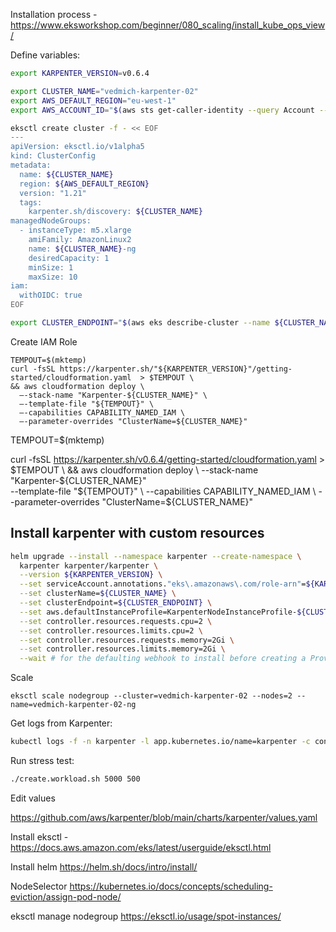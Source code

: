 Installation process - https://www.eksworkshop.com/beginner/080_scaling/install_kube_ops_view/


Define variables:

```bash
export KARPENTER_VERSION=v0.6.4

export CLUSTER_NAME="vedmich-karpenter-02"
export AWS_DEFAULT_REGION="eu-west-1"
export AWS_ACCOUNT_ID="$(aws sts get-caller-identity --query Account --output text)"
```


```bash
eksctl create cluster -f - << EOF
---
apiVersion: eksctl.io/v1alpha5
kind: ClusterConfig
metadata:
  name: ${CLUSTER_NAME}
  region: ${AWS_DEFAULT_REGION}
  version: "1.21"
  tags:
    karpenter.sh/discovery: ${CLUSTER_NAME}
managedNodeGroups:
  - instanceType: m5.xlarge
    amiFamily: AmazonLinux2
    name: ${CLUSTER_NAME}-ng
    desiredCapacity: 1
    minSize: 1
    maxSize: 10
iam:
  withOIDC: true
EOF

export CLUSTER_ENDPOINT="$(aws eks describe-cluster --name ${CLUSTER_NAME} --query "cluster.endpoint" --output text)"
```

Create IAM Role

```
TEMPOUT=$(mktemp)
curl -fsSL https://karpenter.sh/"${KARPENTER_VERSION}"/getting-started/cloudformation.yaml  > $TEMPOUT \
&& aws cloudformation deploy \
  –-stack-name "Karpenter-${CLUSTER_NAME}" \
  –-template-file "${TEMPOUT}" \
  –-capabilities CAPABILITY_NAMED_IAM \ 
  –-parameter-overrides "ClusterName=${CLUSTER_NAME}"
```

TEMPOUT=$(mktemp)

curl -fsSL https://karpenter.sh/v0.6.4/getting-started/cloudformation.yaml  > $TEMPOUT \
&& aws cloudformation deploy \
  --stack-name "Karpenter-${CLUSTER_NAME}" \
  --template-file "${TEMPOUT}" \
  --capabilities CAPABILITY_NAMED_IAM \
  --parameter-overrides "ClusterName=${CLUSTER_NAME}"
  
  

## Install karpenter with custom resources

```bash
helm upgrade --install --namespace karpenter --create-namespace \
  karpenter karpenter/karpenter \
  --version ${KARPENTER_VERSION} \
  --set serviceAccount.annotations."eks\.amazonaws\.com/role-arn"=${KARPENTER_IAM_ROLE_ARN} \
  --set clusterName=${CLUSTER_NAME} \
  --set clusterEndpoint=${CLUSTER_ENDPOINT} \
  --set aws.defaultInstanceProfile=KarpenterNodeInstanceProfile-${CLUSTER_NAME} \
  --set controller.resources.requests.cpu=2 \
  --set controller.resources.limits.cpu=2 \
  --set controller.resources.requests.memory=2Gi \
  --set controller.resources.limits.memory=2Gi \
  --wait # for the defaulting webhook to install before creating a Provisioner
```

Scale

```
eksctl scale nodegroup --cluster=vedmich-karpenter-02 --nodes=2 --name=vedmich-karpenter-02-ng
```


Get logs from Karpenter:

```bash
kubectl logs -f -n karpenter -l app.kubernetes.io/name=karpenter -c controller
```

Run stress test:

```bash
./create.workload.sh 5000 500
```

Edit values 

https://github.com/aws/karpenter/blob/main/charts/karpenter/values.yaml 

Install eksctl - https://docs.aws.amazon.com/eks/latest/userguide/eksctl.html

Install helm 
https://helm.sh/docs/intro/install/

NodeSelector
https://kubernetes.io/docs/concepts/scheduling-eviction/assign-pod-node/


eksctl manage nodegroup 
https://eksctl.io/usage/spot-instances/
